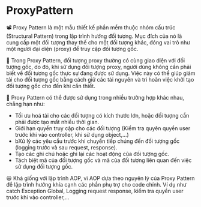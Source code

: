# ProxyPattern

📽️ Proxy Pattern là một mẫu thiết kế phần mềm thuộc nhóm cấu trúc (Structural Pattern) trong lập trình hướng đối tượng. Mục đích của nó là cung cấp một đối tượng thay thế cho một đối tượng khác, đóng vai trò như một người đại diện (proxy) để truy cập đối tượng gốc.

🥇 Trong Proxy Pattern, đối tượng proxy thường có cùng giao diện với đối tượng gốc, do đó, khi sử dụng đối tượng proxy, người dùng không cần phải biết về đối tượng gốc thực sự đang được sử dụng. Việc này có thể giúp giảm tải cho đối tượng gốc bằng cách giữ các tài nguyên và trì hoãn việc khởi tạo đối tượng gốc cho đến khi cần thiết.

🥈 Proxy Pattern có thể được sử dụng trong nhiều trường hợp khác nhau, chẳng hạn như:
- Tối ưu hoá tải cho các đối tượng có kích thước lớn, hoặc đối tượng cần phải được tạo mất nhiều thời gian.
- Giới hạn quyền truy cập cho các đối tượng (Kiểm tra quyên quyền user trước khi vào controller, khi sử dụng object,...)
- bXử lý các yêu cầu trước khi chuyển tiếp chúng đến đối tượng gốc (logging trước và sau request, response).
- Tạo các ghi chú hoặc ghi lại các hoạt động của đối tượng gốc.
- Tách biệt mã của đối tượng gốc và mã của đối tượng liên quan đến việc sử dụng đối tượng gốc.

😃 Khá giống với lập trình AOP, vì AOP dựa theo nguyên lý của Proxy Pattern để lập trình hướng khía cạnh các phần phụ trợ cho code chính. Ví dụ như catch Exception Global, Logging request response, kiểm tra quyền user trước khi vào controller,...
